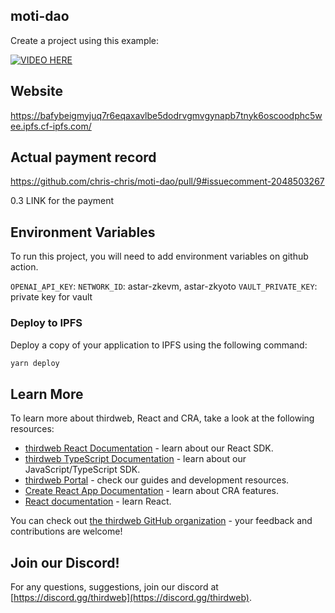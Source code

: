 ## moti-dao

Create a project using this example:

[![VIDEO HERE](https://img.youtube.com/vi/xESaZOBV9ag/0.jpg)](https://www.youtube.com/watch?v=xESaZOBV9ag)


## Website

https://bafybeigmyjuq7r6eqaxavlbe5dodrvgmvgynapb7tnyk6oscoodphc5wee.ipfs.cf-ipfs.com/

## Actual payment record

https://github.com/chris-chris/moti-dao/pull/9#issuecomment-2048503267

0.3 LINK for the payment

## Environment Variables

To run this project, you will need to add environment variables on github action.

`OPENAI_API_KEY`: 
`NETWORK_ID`: astar-zkevm, astar-zkyoto
`VAULT_PRIVATE_KEY`: private key for vault

### Deploy to IPFS

Deploy a copy of your application to IPFS using the following command:

```bash
yarn deploy
```

## Learn More

To learn more about thirdweb, React and CRA, take a look at the following resources:

- [thirdweb React Documentation](https://docs.thirdweb.com/react) - learn about our React SDK.
- [thirdweb TypeScript Documentation](https://docs.thirdweb.com/react) - learn about our JavaScript/TypeScript SDK.
- [thirdweb Portal](https://docs.thirdweb.com/react) - check our guides and development resources.
- [Create React App Documentation](https://facebook.github.io/create-react-app/docs/getting-started) - learn about CRA features.
- [React documentation](https://reactjs.org/) - learn React.

You can check out [the thirdweb GitHub organization](https://github.com/thirdweb-dev) - your feedback and contributions are welcome!

## Join our Discord!

For any questions, suggestions, join our discord at [https://discord.gg/thirdweb](https://discord.gg/thirdweb).
